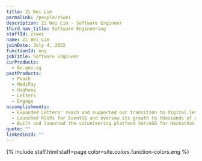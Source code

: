```yaml
---
title: Zi Wei Lim
permalink: /people/ziwei
description: Zi Wei Lim - Software Engineer
third_nav_title: Software Engineering
staffId: ziwei
name: Zi Wei Lim
joinDate: July 4, 2022
functionId: eng
jobTitle: Software Engineer
curProducts:
  - Go.gov.sg
pastProducts:
  - Pouch
  - MediPay
  - Highway
  - Letters
  - Engage
accomplishments:
  - Expanded Letters' reach and supported our transition to digital letters by rolling out PDF generation.
  - Launched RSVPs for EventSG and oversaw its growth to thousands of users.
  - Built and launched the volunteering platform ServeSG for Hackathon 2024.
quote: ""
linkedinId: ""
---
```


{% include staff.html staff=page color=site.colors.function-colors.eng %}
